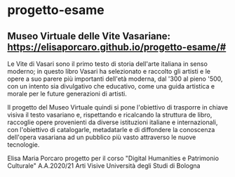 # progetto-esame
## Museo Virtuale delle Vite Vasariane: https://elisaporcaro.github.io/progetto-esame/#

Le Vite di Vasari sono il primo testo di storia dell'arte italiana in senso moderno; in questo libro Vasari ha selezionato e raccolto gli artisti e le opere a suo parere più importanti dell'età moderna, dal '300 al pieno '500, con un intento sia divulgativo che educativo, come una guida artistica e morale per le future generazioni di artisti.

Il progetto del Museo Virtuale quindi si pone l'obiettivo di trasporre in chiave visiva il testo vasariano e, rispettando e ricalcando la struttura de libro, raccoglie opere provenienti da diverse istituzioni italiane e internazionali, con l'obiettivo di catalogarle, metadatarle e di diffondere la conoscenza dell'opera vasariana ad un pubblico più vasto attraverso le nuove tecnologie.

Elisa Maria Porcaro
progetto per il corso "Digital Humanities e Patrimonio Culturale" A.A.2020/21
Arti Visive
Università degli Studi di Bologna
